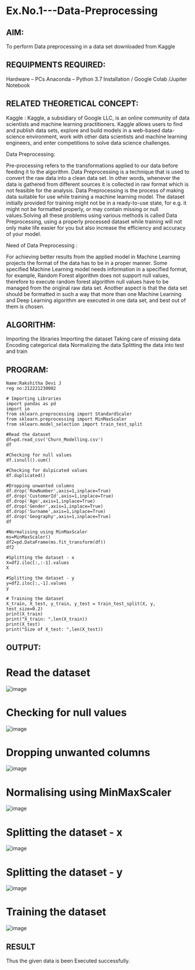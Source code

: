 # Ex.No.1---Data-Preprocessing
## AIM:

To perform Data preprocessing in a data set downloaded from Kaggle

## REQUIPMENTS REQUIRED:
Hardware – PCs
Anaconda – Python 3.7 Installation / Google Colab /Jupiter Notebook

## RELATED THEORETICAL CONCEPT:

Kaggle :
Kaggle, a subsidiary of Google LLC, is an online community of data scientists and machine learning practitioners. Kaggle allows users to find and publish data sets, explore and build models in a web-based data-science environment, work with other data scientists and machine learning engineers, and enter competitions to solve data science challenges.

Data Preprocessing:

Pre-processing refers to the transformations applied to our data before feeding it to the algorithm. Data Preprocessing is a technique that is used to convert the raw data into a clean data set. In other words, whenever the data is gathered from different sources it is collected in raw format which is not feasible for the analysis.
Data Preprocessing is the process of making data suitable for use while training a machine learning model. The dataset initially provided for training might not be in a ready-to-use state, for e.g. it might not be formatted properly, or may contain missing or null values.Solving all these problems using various methods is called Data Preprocessing, using a properly processed dataset while training will not only make life easier for you but also increase the efficiency and accuracy of your model.

Need of Data Preprocessing :

For achieving better results from the applied model in Machine Learning projects the format of the data has to be in a proper manner. Some specified Machine Learning model needs information in a specified format, for example, Random Forest algorithm does not support null values, therefore to execute random forest algorithm null values have to be managed from the original raw data set.
Another aspect is that the data set should be formatted in such a way that more than one Machine Learning and Deep Learning algorithm are executed in one data set, and best out of them is chosen.


## ALGORITHM:
Importing the libraries
Importing the dataset
Taking care of missing data
Encoding categorical data
Normalizing the data
Splitting the data into test and train

## PROGRAM:
```
Name:Rakshitha Devi J
reg no:212221230082
```
```
# Importing Libraries
import pandas as pd
import io
from sklearn.preprocessing import StandardScaler
from sklearn.preprocessing import MinMaxScaler
from sklearn.model_selection import train_test_split

#Read the dataset
df=pd.read_csv('Churn_Modelling.csv')
df

#Checking for null values
df.isnull().sum()

#Checking for dulpicated values
df.duplicated()

#Dropping unwanted columns
df.drop('RowNumber',axis=1,inplace=True)
df.drop('CustomerId',axis=1,inplace=True)
df.drop('Age',axis=1,inplace=True)
df.drop('Gender',axis=1,inplace=True)
df.drop('Surname',axis=1,inplace=True)
df.drop('Geography',axis=1,inplace=True)
df

#Normalising using MinMaxScaler
ms=MinMaxScaler()
df2=pd.DataFrame(ms.fit_transform(df))
df2

#Splitting the dataset - x
X=df2.iloc[:,:-1].values
X

#Splitting the dataset - y
y=df2.iloc[:,-1].values
y

# Training the dataset
X_train, X_test, y_train, y_test = train_test_split(X, y, test_size=0.2)
print(X_train)
print("X_train: ",len(X_train))
print(X_test)
print("Size of X_test: ",len(X_test))
```



## OUTPUT:
# Read the dataset
![image](https://github.com/Rakshithadevi/Ex.No.1---Data-Preprocessing/assets/94165326/23c96d57-fd1f-4213-9970-d470e2a81df7)

# Checking for null values
![image](https://github.com/Rakshithadevi/Ex.No.1---Data-Preprocessing/assets/94165326/c9402be1-49be-4df8-acff-e0bb55e9f009)

# Dropping unwanted columns
![image](https://github.com/Rakshithadevi/Ex.No.1---Data-Preprocessing/assets/94165326/74a4e095-d09a-444e-a63e-dd64364310af)

# Normalising using MinMaxScaler
![image](https://github.com/Rakshithadevi/Ex.No.1---Data-Preprocessing/assets/94165326/b1b9dcb8-5495-4bb8-b603-ccb4bea11285)

# Splitting the dataset - x
![image](https://github.com/Rakshithadevi/Ex.No.1---Data-Preprocessing/assets/94165326/d39cff04-8c25-4c7a-95c4-cbaa453e1aad)

# Splitting the dataset - y
![image](https://github.com/Rakshithadevi/Ex.No.1---Data-Preprocessing/assets/94165326/192d15c7-a854-4786-af3e-524d17f8a9cc)

# Training the dataset
![image](https://github.com/Rakshithadevi/Ex.No.1---Data-Preprocessing/assets/94165326/1c8549a4-096a-412f-ba33-0734d7c6e928)











## RESULT
Thus the given data is been Executed successfully.
